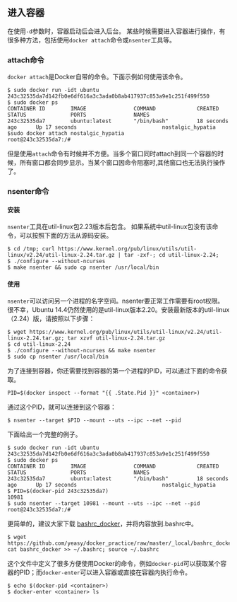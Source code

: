 ## 进入容器
在使用`-d`参数时，容器启动后会进入后台。
某些时候需要进入容器进行操作，有很多种方法，包括使用`docker attach`命令或`nsenter`工具等。
### attach命令
`docker attach`是Docker自带的命令。下面示例如何使用该命令。
```
$ sudo docker run -idt ubuntu
243c32535da7d142fb0e6df616a3c3ada0b8ab417937c853a9e1c251f499f550
$ sudo docker ps
CONTAINER ID        IMAGE               COMMAND             CREATED             STATUS              PORTS               NAMES
243c32535da7        ubuntu:latest       "/bin/bash"         18 seconds ago      Up 17 seconds                           nostalgic_hypatia
$sudo docker attach nostalgic_hypatia
root@243c32535da7:/#
```
但是使用`attach`命令有时候并不方便。当多个窗口同时attach到同一个容器的时候，所有窗口都会同步显示。当某个窗口因命令阻塞时,其他窗口也无法执行操作了。

### nsenter命令
#### 安装
`nsenter`工具在util-linux包2.23版本后包含。
如果系统中util-linux包没有该命令，可以按照下面的方法从源码安装。
```
$ cd /tmp; curl https://www.kernel.org/pub/linux/utils/util-linux/v2.24/util-linux-2.24.tar.gz | tar -zxf-; cd util-linux-2.24;
$ ./configure --without-ncurses
$ make nsenter && sudo cp nsenter /usr/local/bin
```

#### 使用
`nsenter`可以访问另一个进程的名字空间。nsenter要正常工作需要有root权限。
很不幸，Ubuntu 14.4仍然使用的是util-linux版本2.20。安装最新版本的util-linux（2.24）版，请按照以下步骤：
```
$ wget https://www.kernel.org/pub/linux/utils/util-linux/v2.24/util-linux-2.24.tar.gz; tar xzvf util-linux-2.24.tar.gz
$ cd util-linux-2.24
$ ./configure --without-ncurses && make nsenter
$ sudo cp nsenter /usr/local/bin
```
为了连接到容器，你还需要找到容器的第一个进程的PID，可以通过下面的命令获取。
```
PID=$(docker inspect --format "{{ .State.Pid }}" <container>)
```
通过这个PID，就可以连接到这个容器：
```
$ nsenter --target $PID --mount --uts --ipc --net --pid
```
下面给出一个完整的例子。
```
$ sudo docker run -idt ubuntu
243c32535da7d142fb0e6df616a3c3ada0b8ab417937c853a9e1c251f499f550
$ sudo docker ps
CONTAINER ID        IMAGE               COMMAND             CREATED             STATUS              PORTS               NAMES
243c32535da7        ubuntu:latest       "/bin/bash"         18 seconds ago      Up 17 seconds                           nostalgic_hypatia
$ PID=$(docker-pid 243c32535da7)
10981
$ sudo nsenter --target 10981 --mount --uts --ipc --net --pid
root@243c32535da7:/#
```
更简单的，建议大家下载
[bashrc_docker](https://github.com/yeasy/docker_practice/raw/master/_local/bashrc_docker)，并将内容放到.bashrc中。
```
$ wget https://github.com/yeasy/docker_practice/raw/master/_local/bashrc_docker; cat bashrc_docker >> ~/.bashrc; source ~/.bashrc
```
这个文件中定义了很多方便使用Docker的命令，例如`docker-pid`可以获取某个容器的PID；而`docker-enter`可以进入容器或直接在容器内执行命令。
```
$ echo $(docker-pid <container>)
$ docker-enter <container> ls
```
